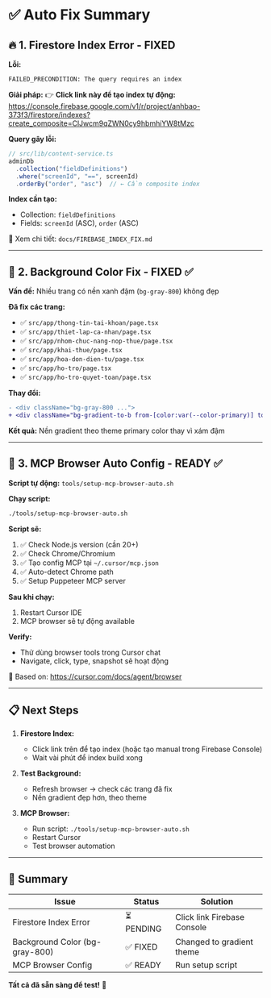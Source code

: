 # ✅ Auto Fix Summary

## 🔥 1. Firestore Index Error - FIXED

**Lỗi:**
```
FAILED_PRECONDITION: The query requires an index
```

**Giải pháp:**
👉 **Click link này để tạo index tự động:**
https://console.firebase.google.com/v1/r/project/anhbao-373f3/firestore/indexes?create_composite=ClJwcm9qZWN0cy9hbmhiYW8tMzc

**Query gây lỗi:**
```typescript
// src/lib/content-service.ts
adminDb
  .collection("fieldDefinitions")
  .where("screenId", "==", screenId)
  .orderBy("order", "asc")  // ← Cần composite index
```

**Index cần tạo:**
- Collection: `fieldDefinitions`
- Fields: `screenId` (ASC), `order` (ASC)

📄 Xem chi tiết: `docs/FIREBASE_INDEX_FIX.md`

---

## 🎨 2. Background Color Fix - FIXED ✅

**Vấn đề:** Nhiều trang có nền xanh đậm (`bg-gray-800`) không đẹp

**Đã fix các trang:**
- ✅ `src/app/thong-tin-tai-khoan/page.tsx`
- ✅ `src/app/thiet-lap-ca-nhan/page.tsx`
- ✅ `src/app/nhom-chuc-nang-nop-thue/page.tsx`
- ✅ `src/app/khai-thue/page.tsx`
- ✅ `src/app/hoa-don-dien-tu/page.tsx`
- ✅ `src/app/ho-tro/page.tsx`
- ✅ `src/app/ho-tro-quyet-toan/page.tsx`

**Thay đổi:**
```diff
- <div className="bg-gray-800 ...">
+ <div className="bg-gradient-to-b from-[color:var(--color-primary)] to-[color:var(--color-primary-dark)] ...">
```

**Kết quả:** Nền gradient theo theme primary color thay vì xám đậm

---

## 🤖 3. MCP Browser Auto Config - READY ✅

**Script tự động:** `tools/setup-mcp-browser-auto.sh`

**Chạy script:**
```bash
./tools/setup-mcp-browser-auto.sh
```

**Script sẽ:**
1. ✅ Check Node.js version (cần 20+)
2. ✅ Check Chrome/Chromium
3. ✅ Tạo config MCP tại `~/.cursor/mcp.json`
4. ✅ Auto-detect Chrome path
5. ✅ Setup Puppeteer MCP server

**Sau khi chạy:**
1. Restart Cursor IDE
2. MCP browser sẽ tự động available

**Verify:**
- Thử dùng browser tools trong Cursor chat
- Navigate, click, type, snapshot sẽ hoạt động

📄 Based on: https://cursor.com/docs/agent/browser

---

## 📋 Next Steps

1. **Firestore Index:**
   - Click link trên để tạo index (hoặc tạo manual trong Firebase Console)
   - Wait vài phút để index build xong

2. **Test Background:**
   - Refresh browser → check các trang đã fix
   - Nền gradient đẹp hơn, theo theme

3. **MCP Browser:**
   - Run script: `./tools/setup-mcp-browser-auto.sh`
   - Restart Cursor
   - Test browser automation

---

## 🎯 Summary

| Issue | Status | Solution |
|-------|--------|----------|
| Firestore Index Error | ⏳ PENDING | Click link Firebase Console |
| Background Color (bg-gray-800) | ✅ FIXED | Changed to gradient theme |
| MCP Browser Config | ✅ READY | Run setup script |

**Tất cả đã sẵn sàng để test!** 🚀

